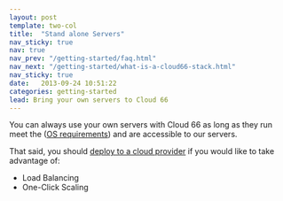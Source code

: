 ```yaml
---
layout: post
template: two-col
title:  "Stand alone Servers"
nav_sticky: true
nav: true
nav_prev: "/getting-started/faq.html"
nav_next: "/getting-started/what-is-a-cloud66-stack.html"
nav_sticky: true
date:   2013-09-24 10:51:22
categories: getting-started
lead: Bring your own servers to Cloud 66
---
```



You can always use your own servers with Cloud 66 as long as they run meet the ([OS requirements](/stacks/operating-system-information.html)) and are accessible to our servers.

That said, you should [deploy to a cloud provider](/cloud-providers/supported-cloud-providers.html) if you would like to take advantage of:

- Load Balancing
- One-Click Scaling




